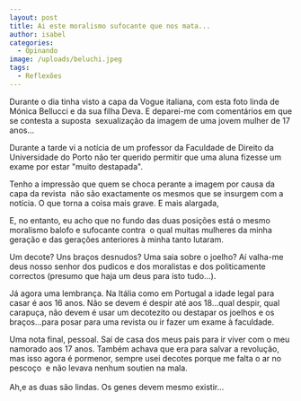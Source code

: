 ```yaml
---
layout: post
title: Ai este moralismo sufocante que nos mata...
author: isabel
categories:
  - Opinando
image: /uploads/beluchi.jpeg
tags:
  - Reflexões
---
```

Durante o dia tinha visto a capa da Vogue italiana, com esta foto linda de M&oacute;nica Bellucci e da sua filha Deva. E deparei-me com coment&aacute;rios em que se contesta a suposta&nbsp; sexualiza&ccedil;&atilde;o da imagem de uma jovem mulher de 17 anos...

Durante a tarde vi a not&iacute;cia de um professor da Faculdade de Direito da Universidade do Porto n&atilde;o ter querido permitir que uma aluna fizesse um exame por estar "muito destapada".

Tenho a impress&atilde;o que quem se choca perante a imagem por causa da capa da revista&nbsp; n&atilde;o s&atilde;o exactamente os mesmos que se insurgem com a not&iacute;cia. O que torna a coisa mais grave. E mais alargada,

E, no entanto, eu acho que no fundo das duas posi&ccedil;&otilde;es est&aacute; o mesmo moralismo balofo e sufocante contra&nbsp; o qual muitas mulheres da minha gera&ccedil;&atilde;o e das gera&ccedil;&otilde;es anteriores &agrave; minha tanto lutaram.

Um decote? Uns bra&ccedil;os desnudos? Uma saia sobre o joelho? A&iacute; valha-me deus nosso senhor dos pudicos e dos moralistas e dos politicamente correctos (presumo que haja um deus para isto tudo...).

J&aacute; agora uma lembran&ccedil;a. Na It&aacute;lia como em Portugal a idade legal para casar é aos 16 anos. N&atilde;o se devem é despir até aos 18...qual despir, qual carapu&ccedil;a, n&atilde;o devem é usar um decotezito ou destapar os joelhos e os bra&ccedil;os...para posar para uma revista ou ir fazer um exame &agrave; faculdade.

Uma nota final, pessoal. Sa&iacute; de casa dos meus pais para ir viver com o meu namorado aos 17 anos. Também achava que era para salvar a revolu&ccedil;&atilde;o, mas isso agora é pormenor, sempre usei decotes porque me falta o ar no pesco&ccedil;o&nbsp; e n&atilde;o levava nenhum soutien na mala.<br><br>Ah,e as duas s&atilde;o lindas. Os genes devem mesmo existir...

